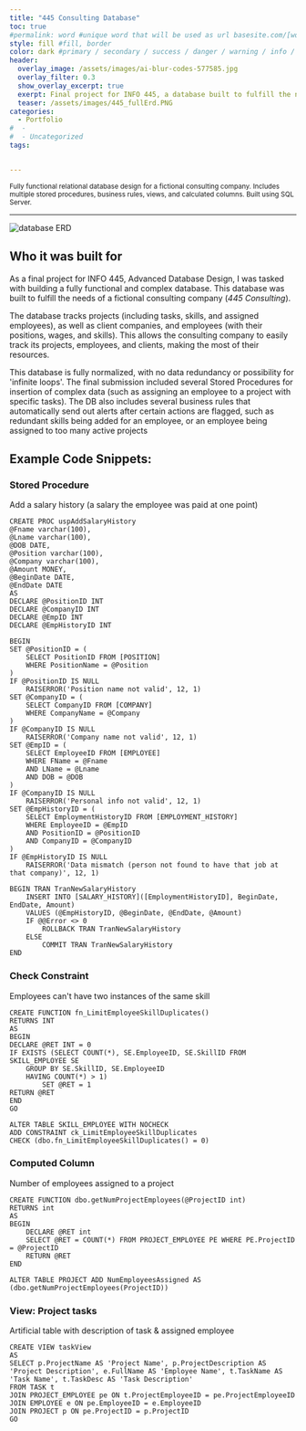 ```yaml
---
title: "445 Consulting Database"
toc: true
#permalink: word #unique word that will be used as url basesite.com/[word]
style: fill #fill, border
color: dark #primary / secondary / success / danger / warning / info / light / dark (choose one only)
header:
  overlay_image: /assets/images/ai-blur-codes-577585.jpg
  overlay_filter: 0.3
  show_overlay_excerpt: true
  exerpt: Final project for INFO 445, a database built to fulfill the needs of a fictional consulting company.
  teaser: /assets/images/445_fullErd.PNG
categories:
  - Portfolio
#  -
#  - Uncategorized
tags:


---
```

<small>
Fully functional relational database design for a fictional consulting company. Includes multiple stored procedures, business rules, views, and calculated columns. Built using SQL Server.</small>




<hr>


![database ERD]({{site.url}}{{site.baseurl}}/assets/images/445_fullErd.PNG)

## Who it was built for

As a final project for INFO 445, Advanced Database Design, I was tasked with building a fully functional and complex database.
This database was built to fulfill the needs of a fictional consulting company (<em>445 Consulting</em>).

The database tracks projects (including tasks, skills, and assigned employees), as well as client companies, and employees (with their positions, wages, and skills). This allows the consulting company to easily track its projects, employees, and clients, making the most of their resources.

This database is fully normalized, with no data redundancy or possibility for 'infinite loops'.
The final submission included several Stored Procedures for insertion of complex data (such as assigning an employee to a project with specific tasks).
The DB also includes several business rules that automatically send out alerts after certain actions are flagged, such as redundant skills being added for an employee, or an employee being assigned to too many active projects



## Example Code Snippets:

### Stored Procedure
Add a salary history (a salary the employee was paid at one point)
```
CREATE PROC uspAddSalaryHistory
@Fname varchar(100),
@Lname varchar(100),
@DOB DATE,
@Position varchar(100),
@Company varchar(100),
@Amount MONEY,
@BeginDate DATE,
@EndDate DATE
AS
DECLARE @PositionID INT
DECLARE @CompanyID INT
DECLARE @EmpID INT
DECLARE @EmpHistoryID INT

BEGIN
SET @PositionID = (
	SELECT PositionID FROM [POSITION]
	WHERE PositionName = @Position
)
IF @PositionID IS NULL
	RAISERROR('Position name not valid', 12, 1)
SET @CompanyID = (
	SELECT CompanyID FROM [COMPANY]
	WHERE CompanyName = @Company
)
IF @CompanyID IS NULL
	RAISERROR('Company name not valid', 12, 1)
SET @EmpID = (
	SELECT EmployeeID FROM [EMPLOYEE]
	WHERE FName = @Fname
	AND LName = @Lname
	AND DOB = @DOB
)
IF @CompanyID IS NULL
	RAISERROR('Personal info not valid', 12, 1)
SET @EmpHistoryID = (
	SELECT EmploymentHistoryID FROM [EMPLOYMENT_HISTORY]
	WHERE EmployeeID = @EmpID
	AND PositionID = @PositionID
	AND CompanyID = @CompanyID
)
IF @EmpHistoryID IS NULL
	RAISERROR('Data mismatch (person not found to have that job at that company)', 12, 1)

BEGIN TRAN TranNewSalaryHistory
	INSERT INTO [SALARY_HISTORY]([EmploymentHistoryID], BeginDate, EndDate, Amount)
	VALUES (@EmpHistoryID, @BeginDate, @EndDate, @Amount)
	IF @@Error <> 0
		ROLLBACK TRAN TranNewSalaryHistory
	ELSE
		COMMIT TRAN TranNewSalaryHistory
END
```

### Check Constraint
Employees can't have two instances of the same skill
```
CREATE FUNCTION fn_LimitEmployeeSkillDuplicates()
RETURNS INT
AS
BEGIN
DECLARE @RET INT = 0
IF EXISTS (SELECT COUNT(*), SE.EmployeeID, SE.SkillID FROM SKILL_EMPLOYEE SE
	GROUP BY SE.SkillID, SE.EmployeeID
	HAVING COUNT(*) > 1)
		SET @RET = 1
RETURN @RET
END
GO

ALTER TABLE SKILL_EMPLOYEE WITH NOCHECK
ADD CONSTRAINT ck_LimitEmployeeSkillDuplicates
CHECK (dbo.fn_LimitEmployeeSkillDuplicates() = 0)
```
### Computed Column
Number of employees assigned to a project
```
CREATE FUNCTION dbo.getNumProjectEmployees(@ProjectID int)
RETURNS int
AS
BEGIN
    DECLARE @RET int
    SELECT @RET = COUNT(*) FROM PROJECT_EMPLOYEE PE WHERE PE.ProjectID = @ProjectID
    RETURN @RET
END

ALTER TABLE PROJECT ADD NumEmployeesAssigned AS (dbo.getNumProjectEmployees(ProjectID))
```

### View: Project tasks
Artificial table with description of task & assigned employee
```
CREATE VIEW taskView
AS
SELECT p.ProjectName AS 'Project Name', p.ProjectDescription AS 'Project Description', e.FullName AS 'Employee Name', t.TaskName AS 'Task Name', t.TaskDesc AS 'Task Description'
FROM TASK t
JOIN PROJECT_EMPLOYEE pe ON t.ProjectEmployeeID = pe.ProjectEmployeeID
JOIN EMPLOYEE e ON pe.EmployeeID = e.EmployeeID
JOIN PROJECT p ON pe.ProjectID = p.ProjectID
GO
```
